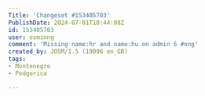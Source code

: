 ```yaml
---
Title: 'Changeset #153405703'
PublishDate: 2024-07-01T10:44:08Z
id: 153405703
user: osminng
comment: 'Missing name:hr and name:hu on admin 6 #nng'
created_by: JOSM/1.5 (19096 en_GB)
tags:
- Montenegro
- Podgorica

---
```

